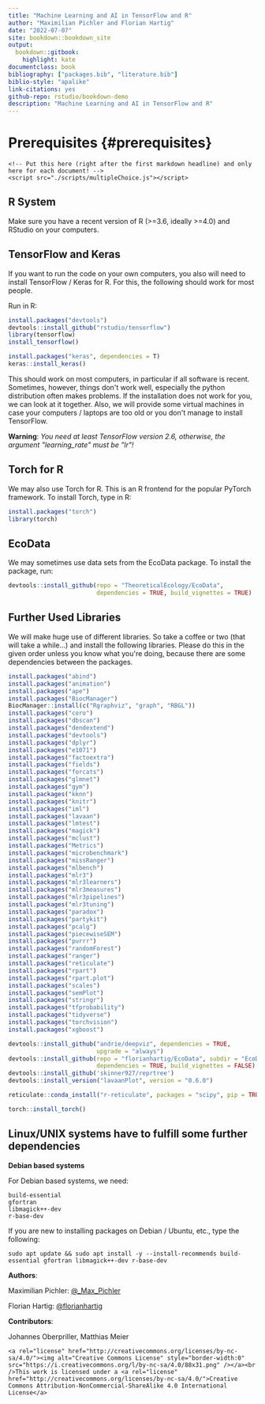 ```yaml
--- 
title: "Machine Learning and AI in TensorFlow and R"
author: "Maximilian Pichler and Florian Hartig"
date: "2022-07-07"
site: bookdown::bookdown_site
output: 
  bookdown::gitbook:
    highlight: kate
documentclass: book
bibliography: ["packages.bib", "literature.bib"]
biblio-style: "apalike"
link-citations: yes
github-repo: rstudio/bookdown-demo
description: "Machine Learning and AI in TensorFlow and R"
---
```


# Prerequisites {#prerequisites}

```{=html}
<!-- Put this here (right after the first markdown headline) and only here for each document! -->
<script src="./scripts/multipleChoice.js"></script>
```




## R System

Make sure you have a recent version of R (>=3.6, ideally >=4.0) and RStudio on your computers. 


## TensorFlow and Keras

If you want to run the code on your own computers, you also will need to install TensorFlow / Keras for R. For this, the following should work for most people.

Run in R: 


```r
install.packages("devtools")
devtools::install_github("rstudio/tensorflow")
library(tensorflow)
install_tensorflow()

install.packages("keras", dependencies = T)
keras::install_keras()
```

This should work on most computers, in particular if all software is recent. Sometimes, however, things don't work well, especially the python distribution often makes problems. If the installation does not work for you, we can look at it together. Also, we will provide some virtual machines in case your computers / laptops are too old or you don't manage to install TensorFlow.

**Warning**: *You need at least TensorFlow version 2.6, otherwise, the argument "learning_rate" must be "lr"!*


## Torch for R

We may also use Torch for R. This is an R frontend for the popular PyTorch framework. To install Torch, type in R:


```r
install.packages("torch")
library(torch)
```


## EcoData

We may sometimes use data sets from the EcoData package. To install the package, run:


```r
devtools::install_github(repo = "TheoreticalEcology/EcoData", 
                         dependencies = TRUE, build_vignettes = TRUE)
```


## Further Used Libraries

We will make huge use of different libraries. So take a coffee or two (that will take a while...) and install the following libraries.
Please do this in the given order unless you know what you're doing, because there are some dependencies between the packages.


```r
install.packages("abind")
install.packages("animation")
install.packages("ape")
install.packages("BiocManager")
BiocManager::install(c("Rgraphviz", "graph", "RBGL"))
install.packages("coro")
install.packages("dbscan")
install.packages("dendextend")
install.packages("devtools")
install.packages("dplyr")
install.packages("e1071")
install.packages("factoextra")
install.packages("fields")
install.packages("forcats")
install.packages("glmnet")
install.packages("gym")
install.packages("kknn")
install.packages("knitr")
install.packages("iml")
install.packages("lavaan")
install.packages("lmtest")
install.packages("magick")
install.packages("mclust")
install.packages("Metrics")
install.packages("microbenchmark")
install.packages("missRanger")
install.packages("mlbench")
install.packages("mlr3")
install.packages("mlr3learners")
install.packages("mlr3measures")
install.packages("mlr3pipelines")
install.packages("mlr3tuning")
install.packages("paradox")
install.packages("partykit")
install.packages("pcalg")
install.packages("piecewiseSEM")
install.packages("purrr")
install.packages("randomForest")
install.packages("ranger")
install.packages("reticulate")
install.packages("rpart")
install.packages("rpart.plot")
install.packages("scales")
install.packages("semPlot")
install.packages("stringr")
install.packages("tfprobability")
install.packages("tidyverse")
install.packages("torchvision")
install.packages("xgboost")

devtools::install_github("andrie/deepviz", dependencies = TRUE,
                         upgrade = "always")
devtools::install_github(repo = "florianhartig/EcoData", subdir = "EcoData",
                         dependencies = TRUE, build_vignettes = FALSE)
devtools::install_github('skinner927/reprtree')
devtools::install_version("lavaanPlot", version = "0.6.0")

reticulate::conda_install("r-reticulate", packages = "scipy", pip = TRUE)

torch::install_torch()

```


## Linux/UNIX systems have to fulfill some further dependencies

**Debian based systems**

For Debian based systems, we need:

```{}
build-essential
gfortran
libmagick++-dev
r-base-dev
```

If you are new to installing packages on Debian / Ubuntu, etc., type the following:

```{}
sudo apt update && sudo apt install -y --install-recommends build-essential gfortran libmagick++-dev r-base-dev
```


**Authors**:

Maximilian Pichler: [\@_Max_Pichler](https://twitter.com/_Max_Pichler)

Florian Hartig: [\@florianhartig](https://twitter.com/florianhartig)


**Contributors**:

Johannes Oberpriller, Matthias Meier



```{=html}
<a rel="license" href="http://creativecommons.org/licenses/by-nc-sa/4.0/"><img alt="Creative Commons License" style="border-width:0" src="https://i.creativecommons.org/l/by-nc-sa/4.0/88x31.png" /></a><br />This work is licensed under a <a rel="license" href="http://creativecommons.org/licenses/by-nc-sa/4.0/">Creative Commons Attribution-NonCommercial-ShareAlike 4.0 International License</a>
```
